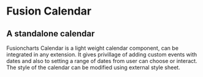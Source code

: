 # Fusion Calendar 
## A standalone calendar
Fusioncharts Calendar is a light weight calendar component, can be integrated in any extension. It gives privillage of adding custom events with dates and also to setting a range of dates from user can choose or interact. The style of the calendar can be modified using external style sheet.
